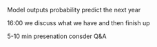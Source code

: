 Model outputs probability
predict the next year

16:00 we discuss what we have and then finish up

5-10 min presenation
consder Q&A 

